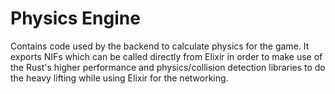# Physics Engine

Contains code used by the backend to calculate physics for the game. It exports NIFs which can be called directly from Elixir in order to make use of the Rust's higher performance and physics/collision detection libraries to do the heavy lifting while using Elixir for the networking.

